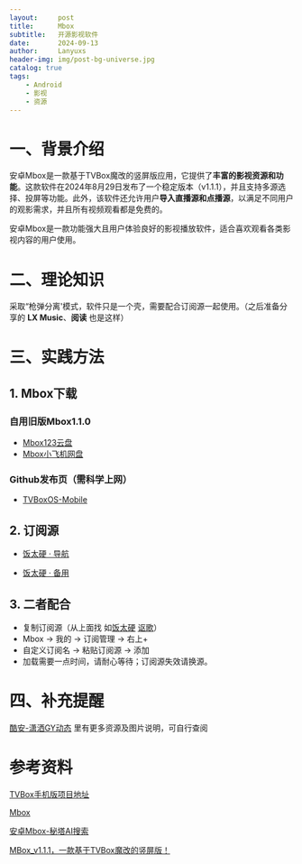 ```yaml
---
layout:     post
title:      Mbox
subtitle:   开源影视软件
date:       2024-09-13
author:     Lanyuxs
header-img: img/post-bg-universe.jpg
catalog: true
tags:
    - Android
    - 影视
    - 资源
---
```


# 一、背景介绍

安卓Mbox是一款基于TVBox魔改的竖屏版应用，它提供了**丰富的影视资源和功能**。这款软件在2024年8月29日发布了一个稳定版本（v1.1.1），并且支持多源选择、投屏等功能。此外，该软件还允许用户**导入直播源和点播源**，以满足不同用户的观影需求，并且所有视频观看都是免费的。

安卓Mbox是一款功能强大且用户体验良好的影视播放软件，适合喜欢观看各类影视内容的用户使用。

# 二、理论知识

采取“枪弹分离'模式，软件只是一个壳，需要配合订阅源一起使用。（之后准备分享的 **LX Music**、**阅读** 也是这样）

# 三、实践方法

## 1. Mbox下载

### 自用旧版Mbox1.1.0

* [Mbox123云盘](https://www.123pan.com/s/OehNjv-tE8Kd.html)
* [Mbox小飞机网盘](https://share.feijipan.com/s/1vCeLgsP)

### Github发布页（需科学上网）

* [TVBoxOS-Mobile](https://github.com/XiaoRanLiu3119/TVBoxOS-Mobile/releases)

## 2. 订阅源

* [饭太硬 · 导航](https://www.饭太硬.com/index.html)

* [饭太硬 · 备用](https://www.xn--sss604efuw.com/index.html)

## 3. 二者配合
* 复制订阅源（从上面找   如[饭太硬](http://www.饭太硬.com/tv/)   [讴歌](http://tv.nxog.top/m/)）
* Mbox -> 我的 -> 订阅管理 -> 右上+
* 自定义订阅名 -> 粘贴订阅源 -> 添加
* 加载需要一点时间，请耐心等待；订阅源失效请换源。

# 四、补充提醒

[酷安-潇洒GY动态](https://www.coolapk.com/feed/58504737?shareKey=OTc1NzkzMTNlNzA3NjZlNDM3Yzk~&shareUid=695593&shareFrom=com.coolapk.market_13.3.2)
里有更多资源及图片说明，可自行查阅

# 参考资料

[TVBox手机版项目地址](https://github.com/XiaoRanLiu3119/TVBoxOS-Mobile)

[Mbox](https://github.com/XiaoRanLiu3119/TVBoxOS-Mobile)

[安卓Mbox-秘塔AI搜索](https://metaso.cn/search/8522918837488844800?q=%E5%AE%89%E5%8D%93Mbox)

[MBox_v1.1.1，一款基于TVBox魔改的竖屏版！](https://www.i3zh.com/35096.html)